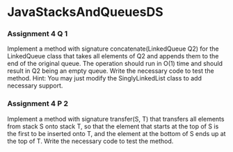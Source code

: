 # JavaStacksAndQueuesDS
<h3> Assignment 4 Q 1</h3>
Implement a method with signature concatenate(LinkedQueue<E> Q2) for the LinkedQueue<E> class that takes all elements of Q2 and appends them to the end of the original queue. The operation should run in O(1) time and should result in Q2 being an empty queue. Write the necessary code to test the method. Hint: You may just modify the SinglyLinkedList class to add necessary support. 

<h3> Assignment 4 P 2</h3>
Implement a method with signature transfer(S, T) that transfers all elements from stack S onto stack T, so that the element that starts at the top of S is the first to be inserted onto T, and the element at the bottom of S ends up at the top of T. Write the necessary code to test the method.
